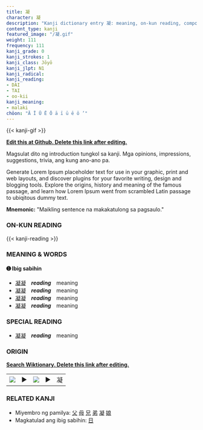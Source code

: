 ```yaml
---
title: 凝
character: 凝
description: "Kanji dictionary entry 凝: meaning, on-kun reading, compounds, origin, related kanji"
content_type: kanji
featured_image: "/凝.gif"
weight: 111
frequency: 111
kanji_grade: 0
kanji_strokes: 1
kanji_class: Jōyō
kanji_jlpt: N1
kanji_radical: 
kanji_reading: 
- DAI
- TAI
- oo-kii
kanji_meaning:
- malaki
chōon: "Ā Ī Ū Ē Ō ā ī ū ē ō ’"
---
```

[//]: # (Don't edit the line below. Kanji animated GIF code is automatically generated.)
{{< kanji-gif >}}

[//]: # (Edit below this line.)

**[Edit this at Github. Delete this link after editing.](https://github.com/tim0g/tim/tree/main/content/kanji/凝/index.md)**

Magsulat dito ng introduction tungkol sa kanji. Mga opinions, impressions, suggestions, trivia, ang kung ano-ano pa.

Generate Lorem Ipsum placeholder text for use in your graphic, print and web layouts, and discover plugins for your favorite writing, design and blogging tools. Explore the origins, history and meaning of the famous passage, and learn how Lorem Ipsum went from scrambled Latin passage to ubiqitous dummy text.
 
**Mnemonic:** "Maikling sentence na makakatulong sa pagsaulo."

### ON-KUN READING

[//]: # (Don't edit the line below. ON-KUN READING code is automatically generated.)
{{< kanji-reading >}}

### MEANING & WORDS

#### ➊ **Ibig sabihin**
  - [凝](../凝)[凝](../凝)　***reading***　meaning
  - [凝](../凝)[凝](../凝)　***reading***　meaning
  - [凝](../凝)[凝](../凝)　***reading***　meaning
  - [凝](../凝)[凝](../凝)　***reading***　meaning

### SPECIAL READING
  - [凝](../凝)[凝](../凝)　***reading***　meaning

### ORIGIN

**[Search Wiktionary. Delete this link after editing.](https://wiktionary.org/wiki/凝)**
<table class="kanji-table"><tr><td>
<img src="60px-凝-bronze.svg.png">
</td><td>▶</td><td>
<img src="60px-凝-oracle.svg.png">
</td><td>▶</td>
<td class="kanji-origin">凝</td>
</tr></table>

### RELATED KANJI
- Miyembro ng pamilya: [父](../父) [母](../母) [兄](../兄) [弟](../弟) [凝](../凝) [娘](../娘)
- Magkatulad ang ibig sabihin: [日](../日)

